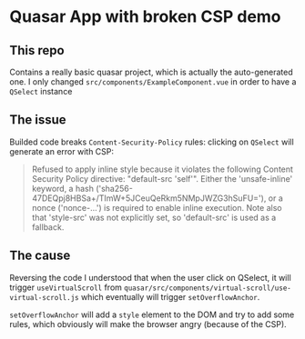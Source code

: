 # Quasar App with broken CSP demo

## This repo
Contains a really basic quasar project, which is actually the auto-generated one.
I only changed `src/components/ExampleComponent.vue` in order to have a `QSelect` instance

## The issue
Builded code breaks `Content-Security-Policy` rules: clicking on `QSelect` will generate an error with CSP:

> Refused to apply inline style because it violates the following Content Security Policy
> directive: "default-src 'self'". Either the 'unsafe-inline' keyword, a hash ('sha256-47DEQpj8HBSa+/TImW+5JCeuQeRkm5NMpJWZG3hSuFU='),
> or a nonce ('nonce-...') is required to enable inline execution.
> Note also that 'style-src' was not explicitly set, so 'default-src' is used as a fallback.

## The cause
Reversing the code I understood that when the user click on QSelect,
it will trigger `useVirtualScroll` from `quasar/src/components/virtual-scroll/use-virtual-scroll.js` which eventually
will trigger `setOverflowAnchor`.

`setOverflowAnchor` will add a `style` element to the DOM and try to add some rules,
which obviously will make the browser angry (because of the CSP).

